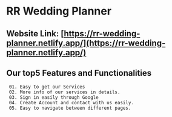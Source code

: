 # RR Wedding Planner

##  Website Link: [https://rr-wedding-planner.netlify.app/](https://rr-wedding-planner.netlify.app/)


## Our top5 Features and Functionalities

     01. Easy to get our Services
     02. More info of our services in details.
     03. Sign in easily through Google
     04. Create Account and contact with us easily.
     05. Easy to navigate between different pages.